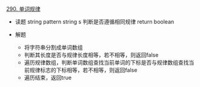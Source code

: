 [290. 单词规律](https://leetcode-cn.com/problems/word-pattern/)

- 读题
  string pattern
  string s
  判断是否遵循相同规律
  return boolean
   
- 解题
  - 将字符串分割成单词数组
  - 判断其长度是否与规律长度相等，若不相等，则返回false
  - 遍历规律数组，判断单词数组查找当前单词的下标是否与规律数组查找当前规律标志的下标相等，若不相等，则返回false
  - 遍历结束，返回true